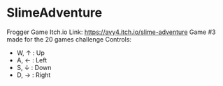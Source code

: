 # SlimeAdventure
Frogger Game
Itch.io Link: https://avy4.itch.io/slime-adventure
Game #3 made for the 20 games challenge
Controls:
- W, ↑ : Up
- A, ← : Left
- S, ↓ : Down
- D, → : Right
